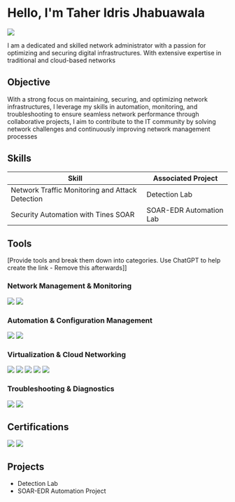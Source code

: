 # Hello, I'm Taher Idris Jhabuawala
<a href="https://www.linkedin.com/in/taher-jhabuawala-a65220204/"><img src="https://img.shields.io/badge/-LinkedIn-0072b1?&style=for-the-badge&logo=linkedin&logoColor=white" /></a>

I am a dedicated and skilled network administrator with a passion for optimizing and securing digital
infrastructures. With extensive expertise in traditional and cloud-based networks

## Objective
With a strong focus on maintaining, securing, and optimizing network infrastructures, I leverage my skills in automation, monitoring, and troubleshooting to ensure seamless network performance through collaborative projects, I aim to contribute to the IT community by solving network challenges and continuously improving network management processes
## Skills

| Skill                                         | Associated Project         |
|-----------------------------------------------|----------------------------|
| Network Traffic Monitoring and Attack Detection | Detection Lab|
| Security Automation with Tines SOAR           | SOAR-EDR Automation Lab|


## Tools
[Provide tools and break them down into categories. Use ChatGPT to help create the link - Remove this afterwards]]

### Network Management & Monitoring
<div>
    <img src="https://img.shields.io/badge/-Wireshark-1679A7?&style=for-the-badge&logo=Wireshark&logoColor=white" />
    <img src="https://img.shields.io/badge/-Zabbix-2580D8?&style=for-the-badge&logo=Zabbix&logoColor=white" />
</div>

### Automation & Configuration Management
<div>
    <img src="https://img.shields.io/badge/-Python-3776AB?&style=for-the-badge&logo=Python&logoColor=white" />
    <img src="https://img.shields.io/badge/-Ansible-EE0000?&style=for-the-badge&logo=Ansible&logoColor=white" /> 
</div>

### Virtualization & Cloud Networking
<div>
   <img src="https://img.shields.io/badge/-VMware-607078?&style=for-the-badge&logo=VMware&logoColor=white" />
  <img src="https://img.shields.io/badge/-Hyper--V-0089D6?&style=for-the-badge&logo=Microsoft&logoColor=white" />
  <img src="https://img.shields.io/badge/-AWS-232F3E?&style=for-the-badge&logo=Amazon%20AWS&logoColor=white" />
<img src="https://img.shields.io/badge/-AWS-232F3E?&style=for-the-badge&logo=Amazon%20AWS&logoColor=white" />
<img src="https://img.shields.io/badge/-GCP-4285F4?&style=for-the-badge&logo=Google%20Cloud&logoColor=white" />

### Troubleshooting & Diagnostics
<div>
  <img src="https://img.shields.io/badge/-Nmap-4682B4?&style=for-the-badge&logo=Nmap&logoColor=white" />
<img src="https://img.shields.io/badge/-Netstat-4A8FE3?&style=for-the-badge" />

</div>


</div>

## Certifications

<div>
<img src="https://img.shields.io/badge/-CCNA-1BA0D7?&style=for-the-badge&logo=Cisco&logoColor=white" />
<img src="https://img.shields.io/badge/-Coursera%20Network%20Engineer%20Cert-0056D2?&style=for-the-badge&logo=Coursera&logoColor=white" />


</div>

## Projects
- Detection Lab
- SOAR-EDR Automation Project
